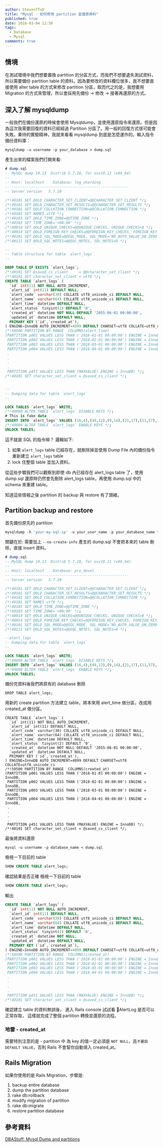 ```yaml
---
author: StevenTTuD
title: "Mysql - 如何修改 partition 並還原資料"
published: true
date: 2018-03-04 12:50
tags:
  - Database
  - Mysql
comments: true
---
```


## 情境

在測試環境中我們想要置換 partition 的分區方式，而我們不想要遺失測試資料，所以需要備份 partition table 的資料。因為要修改的資料欄位很多，我不想要直接使用 alter table 的方式來修改 partition 分區，取而代之的是，我想要用 Migration 的方式來管理，所以會採用先備份 -> 修改 -> 接著再還原的方式。

## 深入了解 mysqldump

一般我們在備份還原的時候會使用 Mysqldump，並使用還原指令來還原。但是因為這次我需要回復的資料已經經過 Partition 分區了。用一般的回復方式很可能會失敗。秉持的實驗精神，我就來看看 mysqldump 到底是怎麼運作的。輸入指令備份資料庫：

```
mysqldump -u username -p your_database > dump.sql
```

產生出來的檔案我們打開來看:

```sql
# dump.sql
-- MySQL dump 10.13  Distrib 5.7.20, for osx10.11 (x86_64)
--
-- Host: localhost    Database: log_sharding
-- ------------------------------------------------------
-- Server version	5.7.20

/*!40101 SET @OLD_CHARACTER_SET_CLIENT=@@CHARACTER_SET_CLIENT */;
/*!40101 SET @OLD_CHARACTER_SET_RESULTS=@@CHARACTER_SET_RESULTS */;
/*!40101 SET @OLD_COLLATION_CONNECTION=@@COLLATION_CONNECTION */;
/*!40101 SET NAMES utf8 */;
/*!40103 SET @OLD_TIME_ZONE=@@TIME_ZONE */;
/*!40103 SET TIME_ZONE='+00:00' */;
/*!40014 SET @OLD_UNIQUE_CHECKS=@@UNIQUE_CHECKS, UNIQUE_CHECKS=0 */;
/*!40014 SET @OLD_FOREIGN_KEY_CHECKS=@@FOREIGN_KEY_CHECKS, FOREIGN_KEY_CHECKS=0 */;
/*!40101 SET @OLD_SQL_MODE=@@SQL_MODE, SQL_MODE='NO_AUTO_VALUE_ON_ZERO' */;
/*!40111 SET @OLD_SQL_NOTES=@@SQL_NOTES, SQL_NOTES=0 */;

--
-- Table structure for table `alert_logs`
--

DROP TABLE IF EXISTS `alert_logs`;
/*!40101 SET @saved_cs_client     = @@character_set_client */;
/*!40101 SET character_set_client = utf8 */;
CREATE TABLE `alert_logs` (
  `id` int(11) NOT NULL AUTO_INCREMENT,
  `alert_id` int(11) DEFAULT NULL,
  `alert_code` varchar(30) COLLATE utf8_unicode_ci DEFAULT NULL,
  `alert_name` varchar(64) COLLATE utf8_unicode_ci DEFAULT NULL,
  `alert_time` datetime DEFAULT NULL,
  `alert_status` tinyint(2) DEFAULT '0',
  `created_at` datetime NOT NULL DEFAULT '2055-06-01 00:00:00',
  `updated_at` datetime DEFAULT NULL,
  PRIMARY KEY (`id`,`created_at`),
) ENGINE=InnoDB AUTO_INCREMENT=4899 DEFAULT CHARSET=utf8 COLLATE=utf8_unicode_ci
/*!50500 PARTITION BY RANGE  COLUMNS(alert_time)
(PARTITION p001 VALUES LESS THAN ('2018-01-01 00:00:00') ENGINE = InnoDB,
 PARTITION p002 VALUES LESS THAN ('2018-02-01 00:00:00') ENGINE = InnoDB,
 PARTITION p003 VALUES LESS THAN ('2018-03-01 00:00:00') ENGINE = InnoDB,
 PARTITION p004 VALUES LESS THAN ('2018-04-01 00:00:00') ENGINE = InnoDB,
 .
 .
 .
 .
 PARTITION p451 VALUES LESS THAN (MAXVALUE) ENGINE = InnoDB) */;
/*!40101 SET character_set_client = @saved_cs_client */;


--
-- Dumping data for table `alert_logs`
--

LOCK TABLES `alert_logs` WRITE;
/*!40000 ALTER TABLE `alert_logs` DISABLE KEYS */;
# This is fake data
INSERT INTO `alert_logs` VALUES (16,4),(49,12),(9,14),(21,17),(11,57),(71,63),(270,91),(86,180),(125,193),(99,201),(189,385),(271,390),(225,415),(305,484),(251,543),(309,545),(257,579),(258,581),(260,585),(261,588),(279,667);
/*!40000 ALTER TABLE `alert_logs` ENABLE KEYS */;
UNLOCK TABLES;

```

這不就是 SQL 的指令嘛？ 邏輯如下:

1. 如果 `alert_logs` table 已經存在，就刪除掉並使用 Dump File 內的備份指令重新建立 `alert_logs` table
2. lock 住整個 table 並加入資料。

從這些步驟我們可以觀察到即使 db 內已經存在 alert_logs table 了，使用 dump.sql 還原時仍然會先刪除 alert_logs table，再使用 dump.sql 中的 schema 來重建 table。

知道這些情報之後 partition 的 backup 與 restore 有了頭緒。

## Partition backup and restore

首先備份原先的 partition

```sql
mysqldump -h 'your-my-sql-ip' -u your_user_name -p your_database_name table_name_1 table_name_2 --no-create-info  --ssl-ca=your_ssl.pem > dump.sql
```

關鍵在於: 需要加上 `--no-create-info` 產生的 dump.sql 不會把本來的 table 刪除，直接 insert 資料。

```sql
# dump.sql
-- MySQL dump 10.13  Distrib 5.7.20, for osx10.11 (x86_64)
--
-- Host: localhost    Database: pro_devel
-- ------------------------------------------------------
-- Server version	5.7.20

/*!40101 SET @OLD_CHARACTER_SET_CLIENT=@@CHARACTER_SET_CLIENT */;
/*!40101 SET @OLD_CHARACTER_SET_RESULTS=@@CHARACTER_SET_RESULTS */;
/*!40101 SET @OLD_COLLATION_CONNECTION=@@COLLATION_CONNECTION */;
/*!40101 SET NAMES utf8 */;
/*!40103 SET @OLD_TIME_ZONE=@@TIME_ZONE */;
/*!40103 SET TIME_ZONE='+00:00' */;
/*!40014 SET @OLD_UNIQUE_CHECKS=@@UNIQUE_CHECKS, UNIQUE_CHECKS=0 */;
/*!40014 SET @OLD_FOREIGN_KEY_CHECKS=@@FOREIGN_KEY_CHECKS, FOREIGN_KEY_CHECKS=0 */;
/*!40101 SET @OLD_SQL_MODE=@@SQL_MODE, SQL_MODE='NO_AUTO_VALUE_ON_ZERO' */;
/*!40111 SET @OLD_SQL_NOTES=@@SQL_NOTES, SQL_NOTES=0 */;

--alert_logs
-- Dumping data for table `alert_logs`
--

LOCK TABLES `alert_logs` WRITE;
/*!40000 ALTER TABLE `alert_logs` DISABLE KEYS */;
INSERT INTO `alert_logs` VALUES (16,4),(49,12),(9,14),(21,17),(11,57),(71,63),(270,91),(86,180),(125,193),(99,201),(189,385),(271,390),(225,415),(305,484),(251,543),(309,545),(257,579),(258,581),(260,585),(261,588),(279,667);
/*!40000 ALTER TABLE `alert_logs` ENABLE KEYS */;
UNLOCK TABLES;
```

備份完資料後我們將原有的 database 刪除

```
DROP TABLE alert_logs;
```

用新的 create partition 方法建立 table，將本來用 alert_time 做分區，改成用 created_at 做分區。

```
CREATE TABLE `alert_logs` (
  `id` int(11) NOT NULL AUTO_INCREMENT,
  `alert_id` int(11) DEFAULT NULL,
  `alert_code` varchar(30) COLLATE utf8_unicode_ci DEFAULT NULL,
  `alert_name` varchar(64) COLLATE utf8_unicode_ci DEFAULT NULL,
  `alert_time` datetime DEFAULT NULL,
  `alert_status` tinyint(2) DEFAULT '0',
  `created_at` datetime NOT NULL DEFAULT '2055-06-01 00:00:00',
  `updated_at` datetime DEFAULT NULL,
  PRIMARY KEY (`id`,`created_at`),
) ENGINE=InnoDB AUTO_INCREMENT=4899 DEFAULT CHARSET=utf8 COLLATE=utf8_unicode_ci
/*!50500 PARTITION BY RANGE  COLUMNS(created_at)
(PARTITION p001 VALUES LESS THAN ('2018-01-01 00:00:00') ENGINE = InnoDB,
 PARTITION p002 VALUES LESS THAN ('2018-02-01 00:00:00') ENGINE = InnoDB,
 PARTITION p003 VALUES LESS THAN ('2018-03-01 00:00:00') ENGINE = InnoDB,
 PARTITION p004 VALUES LESS THAN ('2018-04-01 00:00:00') ENGINE = InnoDB,
 .
 .
 .
 .
 PARTITION p451 VALUES LESS THAN (MAXVALUE) ENGINE = InnoDB) */;
/*!40101 SET character_set_client = @saved_cs_client */;
```

最後將資料還原

```
mysql -u username -p database_name < dump.sql
```

檢視一下目前的 table

```sql
SHOW CREATE TABLE alert_logs;
```

確認結果是否正確
檢視一下目前的 table

```sql
SHOW CREATE TABLE alert_logs;
```

輸出

```sql
CREATE TABLE `alert_logs` (
  `id` int(11) NOT NULL AUTO_INCREMENT,
  `alert_id` int(11) DEFAULT NULL,
  `alert_code` varchar(30) COLLATE utf8_unicode_ci DEFAULT NULL,
  `alert_name` varchar(64) COLLATE utf8_unicode_ci DEFAULT NULL,
  `alert_time` datetime DEFAULT NULL,
  `alert_status` tinyint(2) DEFAULT '0',
  `created_at` datetime NOT NULL,
  `updated_at` datetime DEFAULT NULL,
  PRIMARY KEY (`id`,`created_at`),
) ENGINE=InnoDB AUTO_INCREMENT=4899 DEFAULT CHARSET=utf8 COLLATE=utf8_unicode_ci
/*!50500 PARTITION BY RANGE  COLUMNS(created_at)
(PARTITION p001 VALUES LESS THAN ('2018-01-01 00:00:00') ENGINE = InnoDB,
 PARTITION p002 VALUES LESS THAN ('2018-02-01 00:00:00') ENGINE = InnoDB,
 PARTITION p003 VALUES LESS THAN ('2018-03-01 00:00:00') ENGINE = InnoDB,
 PARTITION p004 VALUES LESS THAN ('2018-04-01 00:00:00') ENGINE = InnoDB,
 .
 .
 .
 .
 PARTITION p451 VALUES LESS THAN (MAXVALUE) ENGINE = InnoDB) */;
/*!40101 SET character_set_client = @saved_cs_client */;
```

確認建立 table 的資料無誤後，
進入 Rails console 試試看 AlertLog 是否可以正常存取，
這樣就完成了整個 partition 轉換並還原的流程。

### 地雷 - created_at

需要特別注意的是 - partition 中 為 key 的值一定必須是 `NOT NULL`，且`不要設 DEFAULT VALUE`，否則 Rails 不會幫你自動填入 created_at。

## Rails Migration

如果你使用的是 Rails Migration，步驟是:

1. backup entire database
1. dump the partition database
1. rake db:rollback
1. modify migration of partition
1. rake db:migrate
1. restore partition database


## 參考資料

[DBAStuff: Mysql Dump and partitions](http://www.dbastuff.net/2014/09/mysql-dump-and-partitions.html)

